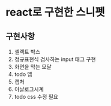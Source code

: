 # react로 구현한 스니펫
## 구현사항
1. 셀렉트 박스
2. 정규표현식 검사하는 input 태그 구현
3. 화면을 막는 모달
4. todo 앱
5. 캡처
6. 아날로그시계
7. todo css 수정 필요
